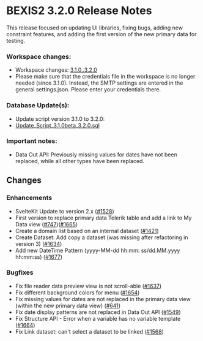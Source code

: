 # BEXIS2 3.2.0 Release Notes

This release focused on updating UI libraries, fixing bugs, adding new constraint features, and adding the first version of the new primary data for testing.

### Workspace changes:
- Workspace changes: [3.1.0..3.2.0](https://github.com/BEXIS2/Workspace/compare/3.1.0..3.2.0)
- Please make sure that the credentials file in the workspace is no longer needed (since 3.1.0). Instead, the SMTP settings are entered in the general settings.json. Please enter your credentials there.

### Database Update(s):
- Update script version 3.1.0 to 3.2.0:
- [Update_Script_3.1.0beta_3.2.0.sql](https://github.com/BEXIS2/Core/blob/rc/database%20update%20scripts/Update_Script_3.1.0beta_3.2.0.sql)

### Important notes:
- Data Out API: Previously missing values for dates have not been replaced, while all other types have been replaced.


## Changes
### Enhancements
- SvelteKit Update to version 2.x ([#1528](https://github.com/BEXIS2/Core/issues/1528))
- First version to replace primary data Telerik table and add a link to My Data view ([#747](https://github.com/BEXIS2/Core/issues/747))([#1665](https://github.com/BEXIS2/Core/issues/1665))
- Create a domain list based on an internal dataset ([#1421](https://github.com/BEXIS2/Core/issues/1421))
- Create Dataset: Add copy a dataset (was missing after refactoring in version 3) ([#1634](https://github.com/BEXIS2/Core/issues/1634))
- Add new DateTime Pattern (yyyy-MM-dd hh:mm: ss/dd.MM.yyyy hh:mm:ss) ([#1677](https://github.com/BEXIS2/Core/issues/1677))

### Bugfixes
- Fix file reader data preview view is not scroll-able ([#1637](https://github.com/BEXIS2/Core/issues/1637))
- Fix different background colors for menu ([#1654](https://github.com/BEXIS2/Core/issues/1654))
- Fix missing values for dates are not replaced in the primary data view (within the new primary data view) ([#641](https://github.com/BEXIS2/Core/issues/641))
- Fix date display patterns are not replaced in Data Out API ([#1549](https://github.com/BEXIS2/Core/issues/1549))
- Fix Structure API - Error when a variable has no variable template ([#1664](https://github.com/BEXIS2/Core/issues/1664))
- Fix Link dataset: can't select a dataset to be linked ([#1568](https://github.com/BEXIS2/Core/issues/1568))
